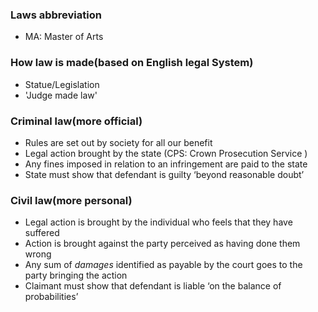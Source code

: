 ### Laws abbreviation

- MA: Master of Arts



### How law is made(**based on English legal System**)

- Statue/Legislation
- 'Judge made law'





### Criminal law(more official)

- Rules are set out by society for all our benefit 
- Legal action brought by the state (CPS: Crown Prosecution Service )
- Any fines imposed in relation to an infringement are paid to the state
- State must show that defendant is guilty ‘beyond reasonable doubt’ 



### Civil law(more personal)

- Legal action is brought by the individual who feels that they have suffered
- Action is brought against the party perceived as having done them wrong
- Any sum of *damages* identified as payable by the court goes to the party bringing the action
- Claimant must show that defendant is liable ‘on the balance of probabilities’ 



